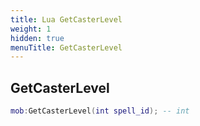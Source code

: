```yaml
---
title: Lua GetCasterLevel
weight: 1
hidden: true
menuTitle: GetCasterLevel
---
```

## GetCasterLevel
```lua
mob:GetCasterLevel(int spell_id); -- int
```